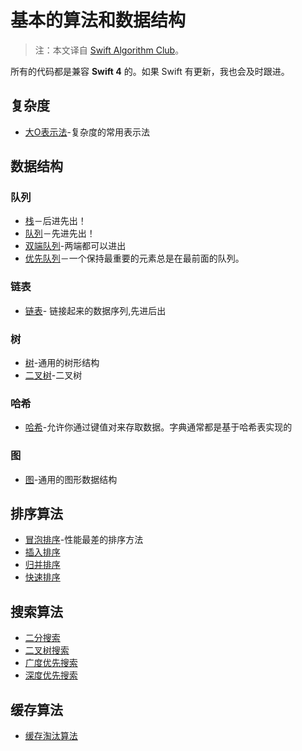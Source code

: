 # 基本的算法和数据结构

> 注：本文译自 [Swift Algorithm Club](https://github.com/raywenderlich/swift-algorithm-club)。
> 
> 
所有的代码都是兼容  **Swift 4** 的。如果 Swift 有更新，我也会及时跟进。

## 复杂度
- [大O表示法](BigO/)-复杂度的常用表示法

## 数据结构

### 队列

- [栈](Stack/)－后进先出！
- [队列](Queue/)－先进先出！
- [双端队列](Deque/)-两端都可以进出
- [优先队列](PriorityQueue/)－一个保持最重要的元素总是在最前面的队列。

### 链表

- [链表](LinkedList/)- 链接起来的数据序列,先进后出

### 树

- [树](Tree/)-通用的树形结构
- [二叉树](BinarySearchTree/)-二叉树

### 哈希

- [哈希](HashTable)-允许你通过键值对来存取数据。字典通常都是基于哈希表实现的

### 图

- [图](Graph/)-通用的图形数据结构

## 排序算法

- [冒泡排序](BubbleSort/)-性能最差的排序方法
- [插入排序](InsertionSort/)
- [归并排序](MegreSort/)
- [快速排序](QuickSort/)

## 搜索算法

- [二分搜索](BinarySearch)
- [二叉树搜索](BinarySearchTree/)
- [广度优先搜索](BreadthFirstSearch/)
- [深度优先搜索](DepthFirstSearch/)

## 缓存算法

- [缓存淘汰算法](CacheLRU/)

